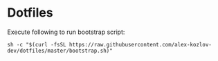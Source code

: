 # Dotfiles

Execute following to run bootstrap script:

```
sh -c "$(curl -fsSL https://raw.githubusercontent.com/alex-kozlov-dev/dotfiles/master/bootstrap.sh)"
```

